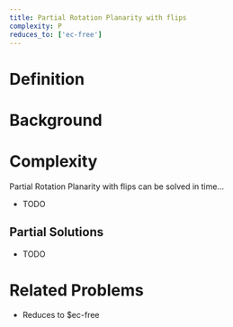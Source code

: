 ```yaml
---
title: Partial Rotation Planarity with flips
complexity: P
reduces_to: ['ec-free']
---
```


# Definition

<!-- TODO -->

# Background

<!-- TODO -->

# Complexity

Partial Rotation Planarity with flips can be solved in time...

- TODO

## Partial Solutions

- TODO

# Related Problems

- Reduces to $ec-free
